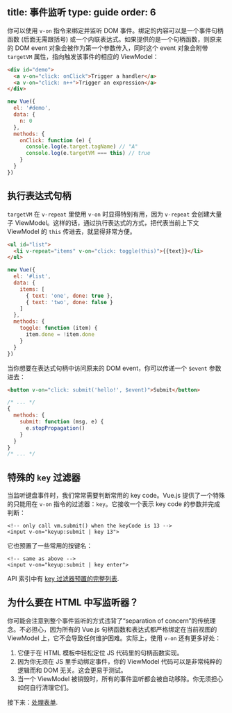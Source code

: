 title: 事件监听
type: guide
order: 6
---

你可以使用 `v-on` 指令来绑定并监听 DOM 事件。绑定的内容可以是一个事件句柄函数 (后面无需跟括号) 或一个内联表达式。如果提供的是一个句柄函数，则原来的 DOM event 对象会被作为第一个参数传入，同时这个 event 对象会附带 `targetVM` 属性，指向触发该事件的相应的 ViewModel：

``` html
<div id="demo">
  <a v-on="click: onClick">Trigger a handler</a>
  <a v-on="click: n++">Trigger an expression</a>
</div>
```

``` js
new Vue({
  el: '#demo',
  data: {
    n: 0
  },
  methods: {
    onClick: function (e) {
      console.log(e.target.tagName) // "A"
      console.log(e.targetVM === this) // true
    }
  }
})
```

## 执行表达式句柄

`targetVM` 在 `v-repeat` 里使用 `v-on` 时显得特别有用，因为 `v-repeat` 会创建大量子 ViewModel。这样的话，通过执行表达式的方式，把代表当前上下文 ViewModel 的 `this` 传进去，就显得非常方便。

``` html
<ul id="list">
  <li v-repeat="items" v-on="click: toggle(this)">{{text}}</li>
</ul>
```

``` js
new Vue({
  el: '#list',
  data: {
    items: [
      { text: 'one', done: true },
      { text: 'two', done: false }
    ]
  },
  methods: {
    toggle: function (item) {
      item.done = !item.done
    }
  }
})
```

当你想要在表达式句柄中访问原来的 DOM event，你可以传递一个 `$event` 参数进去：

``` html
<button v-on="click: submit('hello!', $event)">Submit</button>
```

``` js
/* ... */
{
  methods: {
    submit: function (msg, e) {
      e.stopPropagation()
    }
  }
}
/* ... */
```

## 特殊的 `key` 过滤器

当监听键盘事件时，我们常常需要判断常用的 key code。Vue.js 提供了一个特殊的只能用在 `v-on` 指令的过滤器：`key`。它接收一个表示 key code 的参数并完成判断：

```
<!-- only call vm.submit() when the keyCode is 13 -->
<input v-on="keyup:submit | key 13">
```

它也预置了一些常用的按键名：

```
<!-- same as above -->
<input v-on="keyup:submit | key enter">
```

API 索引中有 [key 过滤器预置的完整列表](../api/filters.html#key).

## 为什么要在 HTML 中写监听器？

你可能会注意到整个事件监听的方式违背了“separation of concern”的传统理念。不必担心，因为所有的 Vue.js 句柄函数和表达式都严格绑定在当前视图的 ViewModel 上，它不会导致任何维护困难。实际上，使用 `v-on` 还有更多好处：

1. 它便于在 HTML 模板中轻松定位 JS 代码里的句柄函数实现。
2. 因为你无须在 JS 里手动绑定事件，你的 ViewModel 代码可以是非常纯粹的逻辑而和 DOM 无关。这会更易于测试。
3. 当一个 ViewModel 被销毁时，所有的事件监听都会被自动移除。你无须担心如何自行清理它们。

接下来：[处理表单](../guide/forms.html).
